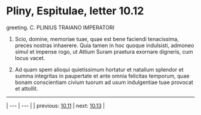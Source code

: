# Pliny, Espitulae, letter 10.12

greeting. C. PLINIUS TRAIANO IMPERATORI



1. Scio, domine, memoriae tuae, quae est bene faciendi tenacissima, preces nostras inhaerere. Quia tamen in hoc quoque indulsisti, admoneo simul et impense rogo, ut Attium Suram praetura exornare digneris, cum locus vacet.



2. Ad quam spem alioqui quietissimum hortatur et natalium splendor et summa integritas in paupertate et ante omnia felicitas temporum, quae bonam conscientiam civium tuorum ad usum indulgentiae tuae provocat et attollit.



---

| --- | --- |
| previous: [10.11](../10.11/) | next: [10.13](../10.13/) |